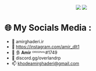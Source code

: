  <div align="center">

![](https://github-readme-stats.vercel.app/api?username=AmirGhaderiDev&theme=gruvbox)
![](https://github-readme-stats.vercel.app/api/top-langs/?username=AmirGhaderiDev&theme=gruvbox)

<div align="left">

# 🌐 My Socials Media :
 - 🔭  amirghaderi.ir<br> 
 - 🌱  https://instagram.com/amir_dlt1<br>
 - 👯  㣊 𝐀𝐦𝐢𝐫 ᴼᴿᴵᴳᴵᴺᴬᴸ#1749<br>
 - 💬  discord.gg/overlandrp<br>
 - 📫  khodeamirghaderi@gmail.com<br>
